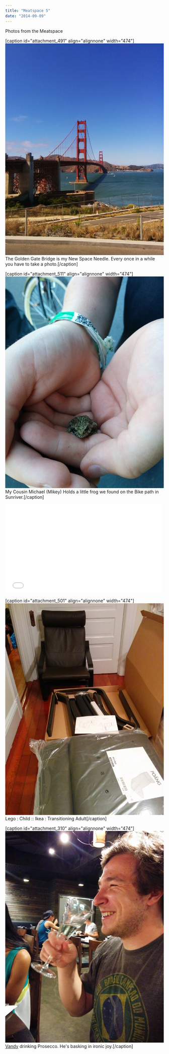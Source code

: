 ```yaml
---
title: "Meatspace 5"
date: "2014-09-09"
---
```


Photos from the Meatspace

\[caption id="attachment\_491" align="alignnone" width="474"\][![The Golden Gate Bridge](images/IMG_20140823_1515121-768x1024.jpg)](http://timmyreilly.azurewebsites.net/wp-content/uploads/2014/09/IMG_20140823_1515121.jpg) The Golden Gate Bridge is my New Space Needle. Every once in a while you have to take a photo.\[/caption\]

\[caption id="attachment\_511" align="alignnone" width="474"\][![My Cousin Michael (Mikey) Holds a little frog we found on the Bike path in Sunriver.](images/IMG_20140807_190349-768x1024.jpg)](http://timmyreilly.azurewebsites.net/wp-content/uploads/2014/09/IMG_20140807_190349.jpg) My Cousin Michael (Mikey) Holds a little frog we found on the Bike path in Sunriver.\[/caption\]

<iframe src="//player.vimeo.com/video/105706658" width="500" height="281" frameborder="0" allowfullscreen="allowfullscreen"></iframe>

\[caption id="attachment\_501" align="alignnone" width="474"\][![Poang Chair from Ikea in Box and Completed](images/IMG_20140907_203229-768x1024.jpg)](http://timmyreilly.azurewebsites.net/wp-content/uploads/2014/09/IMG_20140907_203229.jpg) Lego : Child :: Ikea : Transitioning Adult\[/caption\]

\[caption id="attachment\_310" align="alignnone" width="474"\][![Andy's PseudoChampagne](images/IMG_20140730_2130361.jpg)](http://timmyreilly.azurewebsites.net/wp-content/uploads/2014/09/IMG_20140730_2130361.jpg) [Vandy](https://twitter.com/vvvandyyy "Andy's Twitter") drinking Prosecco. He's basking in ironic joy.\[/caption\]
